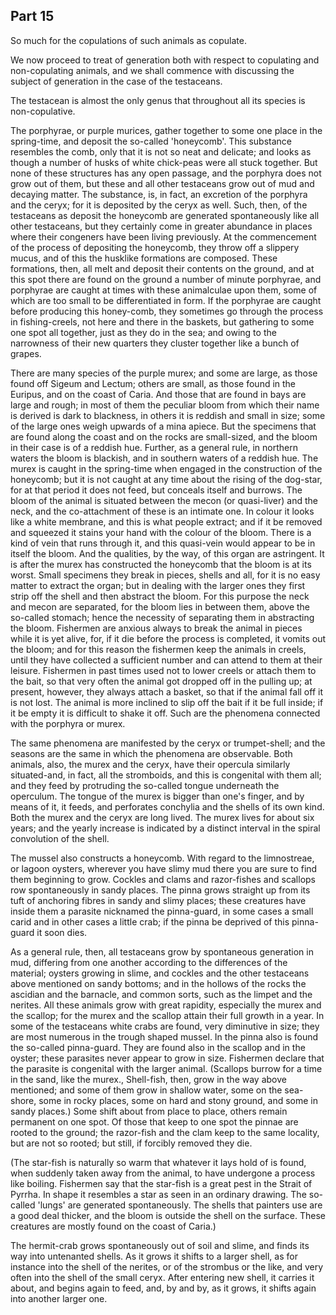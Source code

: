 ## Part 15

So much for the copulations of such animals as copulate.

We now proceed to treat of generation both with respect to copulating and non-copulating animals, and we shall commence with discussing the subject of generation in the case of the testaceans.

The testacean is almost the only genus that throughout all its species is non-copulative.

The porphyrae, or purple murices, gather together to some one place in the spring-time, and deposit the so-called 'honeycomb'.
This substance resembles the comb, only that it is not so neat and delicate; and looks as though a number of husks of white chick-peas were all stuck together.
But none of these structures has any open passage, and the porphyra does not grow out of them, but these and all other testaceans grow out of mud and decaying matter.
The substance, is, in fact, an excretion of the porphyra and the ceryx; for it is deposited by the ceryx as well.
Such, then, of the testaceans as deposit the honeycomb are generated spontaneously like all other testaceans, but they certainly come in greater abundance in places where their congeners have been living previously.
At the commencement of the process of depositing the honeycomb, they throw off a slippery mucus, and of this the husklike formations are composed.
These formations, then, all melt and deposit their contents on the ground, and at this spot there are found on the ground a number of minute porphyrae, and porphyrae are caught at times with these animalculae upon them, some of which are too small to be differentiated in form.
If the porphyrae are caught before producing this honey-comb, they sometimes go through the process in fishing-creels, not here and there in the baskets, but gathering to some one spot all together, just as they do in the sea; and owing to the narrowness of their new quarters they cluster together like a bunch of grapes.

There are many species of the purple murex; and some are large, as those found off Sigeum and Lectum; others are small, as those found in the Euripus, and on the coast of Caria.
And those that are found in bays are large and rough; in most of them the peculiar bloom from which their name is derived is dark to blackness, in others it is reddish and small in size; some of the large ones weigh upwards of a mina apiece.
But the specimens that are found along the coast and on the rocks are small-sized, and the bloom in their case is of a reddish hue.
Further, as a general rule, in northern waters the bloom is blackish, and in southern waters of a reddish hue.
The murex is caught in the spring-time when engaged in the construction of the honeycomb; but it is not caught at any time about the rising of the dog-star, for at that period it does not feed, but conceals itself and burrows.
The bloom of the animal is situated between the mecon (or quasi-liver) and the neck, and the co-attachment of these is an intimate one.
In colour it looks like a white membrane, and this is what people extract; and if it be removed and squeezed it stains your hand with the colour of the bloom.
There is a kind of vein that runs through it, and this quasi-vein would appear to be in itself the bloom.
And the qualities, by the way, of this organ are astringent.
It is after the murex has constructed the honeycomb that the bloom is at its worst.
Small specimens they break in pieces, shells and all, for it is no easy matter to extract the organ; but in dealing with the larger ones they first strip off the shell and then abstract the bloom.
For this purpose the neck and mecon are separated, for the bloom lies in between them, above the so-called stomach; hence the necessity of separating them in abstracting the bloom.
Fishermen are anxious always to break the animal in pieces while it is yet alive, for, if it die before the process is completed, it vomits out the bloom; and for this reason the fishermen keep the animals in creels, until they have collected a sufficient number and can attend to them at their leisure.
Fishermen in past times used not to lower creels or attach them to the bait, so that very often the animal got dropped off in the pulling up; at present, however, they always attach a basket, so that if the animal fall off it is not lost.
The animal is more inclined to slip off the bait if it be full inside; if it be empty it is difficult to shake it off.
Such are the phenomena connected with the porphyra or murex.

The same phenomena are manifested by the ceryx or trumpet-shell; and the seasons are the same in which the phenomena are observable.
Both animals, also, the murex and the ceryx, have their opercula similarly situated-and, in fact, all the stromboids, and this is congenital with them all; and they feed by protruding the so-called tongue underneath the operculum.
The tongue of the murex is bigger than one's finger, and by means of it, it feeds, and perforates conchylia and the shells of its own kind.
Both the murex and the ceryx are long lived.
The murex lives for about six years; and the yearly increase is indicated by a distinct interval in the spiral convolution of the shell.

The mussel also constructs a honeycomb.
With regard to the limnostreae, or lagoon oysters, wherever you have slimy mud there you are sure to find them beginning to grow.
Cockles and clams and razor-fishes and scallops row spontaneously in sandy places.
The pinna grows straight up from its tuft of anchoring fibres in sandy and slimy places; these creatures have inside them a parasite nicknamed the pinna-guard, in some cases a small carid and in other cases a little crab; if the pinna be deprived of this pinna-guard it soon dies.

As a general rule, then, all testaceans grow by spontaneous generation in mud, differing from one another according to the differences of the material; oysters growing in slime, and cockles and the other testaceans above mentioned on sandy bottoms; and in the hollows of the rocks the ascidian and the barnacle, and common sorts, such as the limpet and the nerites.
All these animals grow with great rapidity, especially the murex and the scallop; for the murex and the scallop attain their full growth in a year.
In some of the testaceans white crabs are found, very diminutive in size; they are most numerous in the trough shaped mussel.
In the pinna also is found the so-called pinna-guard.
They are found also in the scallop and in the oyster; these parasites never appear to grow in size.
Fishermen declare that the parasite is congenital with the larger animal.
(Scallops burrow for a time in the sand, like the murex., Shell-fish, then, grow in the way above mentioned; and some of them grow in shallow water, some on the sea-shore, some in rocky places, some on hard and stony ground, and some in sandy places.)
Some shift about from place to place, others remain permanent on one spot.
Of those that keep to one spot the pinnae are rooted to the ground; the razor-fish and the clam keep to the same locality, but are not so rooted; but still, if forcibly removed they die.

(The star-fish is naturally so warm that whatever it lays hold of is found, when suddenly taken away from the animal, to have undergone a process like boiling.
Fishermen say that the star-fish is a great pest in the Strait of Pyrrha.
In shape it resembles a star as seen in an ordinary drawing.
The so-called 'lungs' are generated spontaneously.
The shells that painters use are a good deal thicker, and the bloom is outside the shell on the surface.
These creatures are mostly found on the coast of Caria.)

The hermit-crab grows spontaneously out of soil and slime, and finds its way into untenanted shells.
As it grows it shifts to a larger shell, as for instance into the shell of the nerites, or of the strombus or the like, and very often into the shell of the small ceryx.
After entering new shell, it carries it about, and begins again to feed, and, by and by, as it grows, it shifts again into another larger one.

